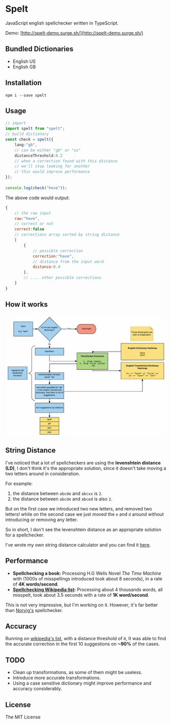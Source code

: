 # Spelt

JavaScript english spellchecker written in TypeScript.

Demo: [http://spelt-demo.surge.sh/](http://spelt-demo.surge.sh/)

## Bundled Dictionaries

- English US
- English GB

## Installation

```
npm i --save spelt
```

## Usage

```typescript
// import
import spelt from "spelt";
// build dictionary
const check = spelt({
	lang:"gb",
	// can be either "gb" or "us"
	distanceThreshold:0.2
	// when a correction found with this distance
	// we'll stop looking for another
	// this would improve performance
});

console.log(check("heve"));
```

The above code would output:

```javascript
{
	// the raw input
	raw:"heve",
	// correct or not
	correct:false
	// corrections array sorted by string distance
	[
		{
			// possible correction
			correction:"have",
			// distance from the input word
			distance:0.4
		},
		// .... other possible corrections
	]
}
```

## How it works

![how it works](./how.png)

## String Distance

I've noticed that a lot of spellcheckers are using the __levenshtein distance (LD)__, I don't think it's the appropriate solution, since it doesn't take moving a two letters around in consideration.

For example:
1. the distance between `abcde` and `abcxx` is `2`.
2. the distance between `abcde` and `abced` is also `2`.

But on the first case we introduced two new letters, and removed two letters! while on the second case we just moved the `e` and `d` around without introducing or removing any letter.

So in short, I don't see the levenshtein distance as an appropriate solution for a spellchecker.

I've wrote my own string distance calculator and you can find it [here](https://github.com/FinNLP/strdistance).

## Performance

- __Spellchecking a book:__ Processing H.G Wells Novel _The Time Machine_ with (1000s of misspellings introduced took about 8 seconds), in a rate of __4K words/second__.
- __[Spellchecking Wikipedia list](http://en.wikipedia.org/wiki/Wikipedia:Lists_of_common_misspellings/For_machines):__ Processing about 4 thousands words, all misspelt, took about 3.5 seconds with a rate of __1K word/second__.

This is not very impressive, but I'm working on it. However, it's far better than [Norvig's](http://norvig.com/spell-correct.html) spellchecker.

## Accuracy

Running on [wikipedia's list](http://en.wikipedia.org/wiki/Wikipedia:Lists_of_common_misspellings/For_machines), with a distance threshold of `0`, It was able to find the accurate correction in the first 10 suggestions on __~90%__ of the cases.

## TODO

- Clean up transformations, as some of them might be useless.
- Introduce more accurate transformations.
- Using a case sensitive dictionary might improve performance and accuracy considerably.

## License

The MIT License